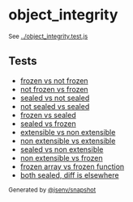 # object_integrity

<sub>
  See <a href="../object_integrity.test.js">../object_integrity.test.js</a>
</sub>

## Tests

- [frozen vs not frozen](frozen_vs_not_frozen/frozen_vs_not_frozen.md)
- [not frozen vs frozen](not_frozen_vs_frozen/not_frozen_vs_frozen.md)
- [sealed vs not sealed](sealed_vs_not_sealed/sealed_vs_not_sealed.md)
- [not sealed vs sealed](not_sealed_vs_sealed/not_sealed_vs_sealed.md)
- [frozen vs sealed](frozen_vs_sealed/frozen_vs_sealed.md)
- [sealed vs frozen](sealed_vs_frozen/sealed_vs_frozen.md)
- [extensible vs non extensible](extensible_vs_non_extensible/extensible_vs_non_extensible.md)
- [non extensible vs extensible](non_extensible_vs_extensible/non_extensible_vs_extensible.md)
- [sealed vs non extensible](sealed_vs_non_extensible/sealed_vs_non_extensible.md)
- [non extensible vs frozen](non_extensible_vs_frozen/non_extensible_vs_frozen.md)
- [frozen array vs frozen function](frozen_array_vs_frozen_function/frozen_array_vs_frozen_function.md)
- [both sealed, diff is elsewhere](both_sealed__diff_is_elsewhere/both_sealed__diff_is_elsewhere.md)

<sub>
  Generated by <a href="https://github.com/jsenv/core/tree/main/packages/independent/snapshot">@jsenv/snapshot</a>
</sub>